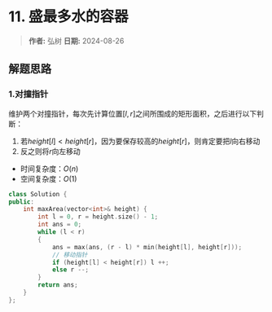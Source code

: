 # 11. 盛最多水的容器

> **作者:** 弘树
> **日期:** 2024-08-26

## 解题思路
### 1.对撞指针

维护两个对撞指针，每次先计算位置$[l, r]$之间所围成的矩形面积，之后进行以下判断：

1. 若$height[l] < height[r]$，因为要保存较高的$height[r]$，则肯定要把$l$向右移动
2. 反之则将$r$向左移动

- 时间复杂度：$O(n)$
- 空间复杂度：$O(1)$

```C++
class Solution {
public:
    int maxArea(vector<int>& height) {
        int l = 0, r = height.size() - 1;
        int ans = 0;
        while (l < r)
        {
            ans = max(ans, (r - l) * min(height[l], height[r]));
            // 移动指针
            if (height[l] < height[r]) l ++;
            else r --;
        }
        return ans;
    }
};
```